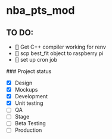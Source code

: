 # nba_pts_mod

## TO DO:
- [] Get C++ compiler working for renv
- [] scp best_fit object to raspberry pi
- [] set up cron job

\### Project status

- [x] Design
- [x] Mockups
- [x] Development
- [x] Unit testing
- [ ] QA
- [ ] Stage
- [ ] Beta Testing
- [ ] Production
